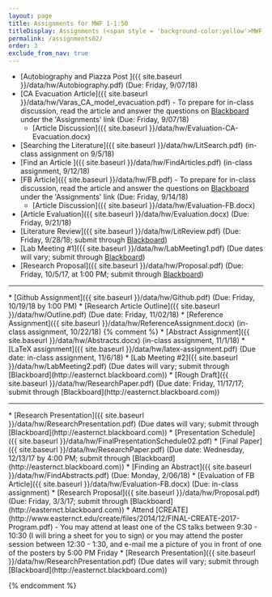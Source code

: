 ```yaml
---
layout: page
title: Assignments for MWF 1-1:50 
titleDisplay: Assignments (<span style = 'background-color:yellow'>MWF 1-1:50, CSC 450-02 section</span>) 
permalink: /assignments02/
order: 3
exclude_from_nav: true 
---
```


* [Autobiography and Piazza Post ]({{ site.baseurl }}/data/hw/Autobiography.pdf) (Due: Friday, 9/07/18)
* [CA Evacuation Article]({{ site.baseurl }}/data/hw/Varas_CA_model_evacuation.pdf) - To prepare for in-class discussion, read the article and answer the questions on [Blackboard](http://easternct.blackboard.com) under the 'Assignments' link (Due: Friday, 9/07/18)
    * [Article Discussion]({{ site.baseurl }}/data/hw/Evaluation-CA-Evacuation.docx)
* [Searching the Literature]({{ site.baseurl }}/data/hw/LitSearch.pdf) (in-class assignment on 9/5/18)
* [Find an Article ]({{ site.baseurl }}/data/hw/FindArticles.pdf) (in-class assignment, 9/12/18)
* [FB Article]({{ site.baseurl }}/data/hw/FB.pdf) - To prepare for in-class discussion, read the article and answer the questions on [Blackboard](http://easternct.blackboard.com) under the 'Assignments' link (Due: Friday, 9/14/18)
    * [Article Discussion]({{ site.baseurl }}/data/hw/Evaluation-FB.docx)
* [Article Evaluation]({{ site.baseurl }}/data/hw/Evaluation.docx) (Due: Friday, 9/21/18)
* [Literature Review]({{ site.baseurl }}/data/hw/LitReview.pdf) (Due: Friday, 9/28/18; submit through [Blackboard](http://easternct.blackboard.com))
* [Lab Meeting #1]({{ site.baseurl }}/data/hw/LabMeeting1.pdf) (Due dates will vary; submit through [Blackboard](http://easternct.blackboard.com))
* [Research Proposal]({{ site.baseurl }}/data/hw/Proposal.pdf) (Due: Friday, 10/5/17, at 1:00 PM; submit through [Blackboard](http://easternct.blackboard.com))
<hr>
* [Github Assignment]({{ site.baseurl }}/data/hw/Github.pdf) (Due: Friday, 10/19/18 by 1:00 PM)
* [Research Article Outline]({{ site.baseurl }}/data/hw/Outline.pdf) (Due date: Friday, 11/02/18) 
* [Reference Assignment]({{ site.baseurl }}/data/hw/ReferenceAssignment.docx) (in-class assignment, 10/22/18)
{% comment %}
* [Abstract Assignment]({{ site.baseurl }}/data/hw/Abstracts.docx) (in-class assignment, 11/1/18) 
* [LaTeX assignment]({{ site.baseurl }}/data/hw/latex-assignment.pdf) (Due date: in-class assignment, 11/6/18) 
* [Lab Meeting #2]({{ site.baseurl }}/data/hw/LabMeeting2.pdf) (Due dates will vary; submit through [Blackboard](http://easternct.blackboard.com))
* [Rough Draft]({{ site.baseurl }}/data/hw/ResearchPaper.pdf) (Due date: Friday, 11/17/17; submit through [Blackboard](http://easternct.blackboard.com)) 
<hr>
* [Research Presentation]({{ site.baseurl }}/data/hw/ResearchPresentation.pdf) (Due dates will vary; submit through [Blackboard](http://easternct.blackboard.com)) 
    * [Presentation Schedule]({{ site.baseurl }}/data/hw/FinalPresentationSchedule02.pdf)
* [Final Paper]({{ site.baseurl }}/data/hw/ResearchPaper.pdf) (Due date: Wednesday, 12/13/17 by 4:00 PM; submit through [Blackboard](http://easternct.blackboard.com)) 
* [Finding an Abstract]({{ site.baseurl }}/data/hw/FindAbstracts.pdf) (Due: Monday, 2/06/18)
* [Evaluation of FB Article]({{ site.baseurl }}/data/hw/Evaluation-FB.docx) (Due: in-class assignment)
* [Research Proposal]({{ site.baseurl }}/data/hw/Proposal.pdf) (Due: Friday, 3/3/17; submit through [Blackboard](http://easternct.blackboard.com))
* Attend [CREATE](http://www.easternct.edu/create/files/2014/12/FINAL-CREATE-2017-Program.pdf) - You may attend at least one of the CS talks between 9:30 - 10:30 (I will bring a sheet for you to sign) or you may attend the poster session between 12:30 - 1:30, and e-mail me a picture of you in front of one of the posters by 5:00 PM Friday 
* [Research Presentation]({{ site.baseurl }}/data/hw/ResearchPresentation.pdf) (Due dates will vary; submit through [Blackboard](http://easternct.blackboard.com)) 

{% endcomment %}
